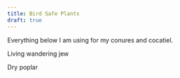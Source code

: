```yaml
---
title: Bird Safe Plants
draft: true
---
```


Everything below I am using for my conures and cocatiel.

Living
wandering jew


Dry
poplar
